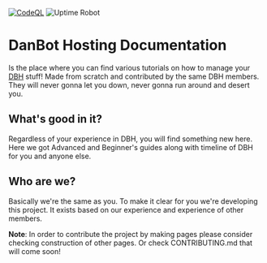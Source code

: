 [![CodeQL](https://github.com/DBH-Docs/Documentation/actions/workflows/codeql-analysis.yml/badge.svg)](https://github.com/DBH-Docs/Documentation/actions/workflows/codeql-analysis.yml)
![Uptime Robot](https://img.shields.io/uptimerobot/ratio/7/m791196662-886d8c1e6daa59cabb81d614)

# DanBot Hosting Documentation

Is the place where you can find various tutorials on how to manage your [DBH](https://github.com/DanBot-Hosting) stuff! Made from scratch and contributed by the same DBH members. They will never gonna let you down, never gonna run around and desert you.

## What's good in it?
Regardless of your experience in DBH, you will find something new here. Here we got Advanced and Beginner's guides along with timeline of DBH for you and anyone else.

## Who are we?
Basically we're the same as you. To make it clear for you we're developing this project. It exists based on our experience and experience of other members.

**Note**: In order to contribute the project by making pages please consider checking construction of other pages. Or check CONTRIBUTING.md that will come soon!
